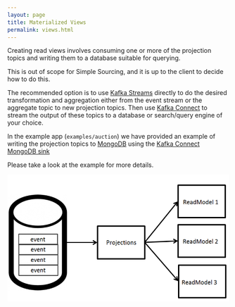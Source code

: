 ```yaml
---
layout: page
title: Materialized Views
permalink: views.html
---
```


Creating read views involves consuming one or more of the projection topics and writing them to a database suitable for querying. 

This is out of scope for Simple Sourcing, and it is up to the client to decide how to do this. 

The recommended option is to use [Kafka Streams](https://kafka.apache.org/documentation/streams/) directly to do the desired transformation and aggregation
 either from the event stream or the aggregate topic to new projection topics. 
 Then use [Kafka Connect](https://www.confluent.io/product/connectors/) to stream the output of
these topics to a database or search/query engine of your choice.

In the example app (`examples/auction`) we have provided an example of writing the projection topics to [MongoDB](https://www.mongodb.com/)
using the [Kafka Connect MongoDB sink](https://www.confluent.io/connector/kafka-connect-mongodb-sink/)

Please take a look at the example for more details.

![Alt text](../../../images/event-sourcing-projections.png?raw=true "Projections")

